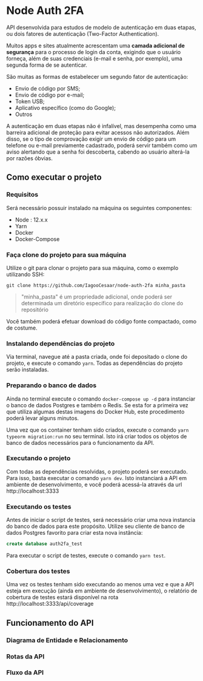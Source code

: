 <h1>Node Auth 2FA</h1>

API desenvolvida para estudos de modelo de autenticação em duas etapas, ou dois fatores de autenticação (Two-Factor Authentication).

Muitos apps e sites atualmente acrescentam uma **camada adicional de segurança** para o processo de login da conta, exigindo que o usuário forneça, além de suas credenciais (e-mail e senha, por exemplo), uma segunda forma de se autenticar.

São muitas as formas de estabelecer um segundo fator de autenticação:
- Envio de código por SMS;
- Envio de código por e-mail;
- Token USB;
- Aplicativo específico (como do Google);
- Outros

A autenticação em duas etapas não é infalível, mas desempenha como uma barreira adicional de proteção para evitar acessos não autorizados. Além disso, se o tipo de comprovação exigir um envio de código para um telefone ou e-mail previamente cadastrado, poderá servir também como um aviso alertando que a senha foi descoberta, cabendo ao usuário alterá-la por razões óbvias.

<h2>Como executar o projeto</h2>
<h3>Requisitos</h3>
Será necessário possuir instalado na máquina os seguintes componentes:

- Node : 12.x.x
- Yarn
- Docker
- Docker-Compose

<h3>Faça clone do projeto para sua máquina</h3>
Utilize o git para clonar o projeto para sua máquina, como o exemplo utilizando SSH:

```
git clone https://github.com/IagooCesaar/node-auth-2fa minha_pasta
```

> "minha_pasta" é um propriedade adicional, onde poderá ser determinada um diretório específico para realização do clone do repositório

Você também poderá efetuar download do código fonte compactado, como de costume.

<h3>Instalando dependências do projeto</h3>

Via terminal, navegue até a pasta criada, onde foi depositado o clone do projeto, e execute o comando `yarn`. Todas as dependências do projeto serão instaladas.

<h3>Preparando o banco de dados</h3>

Ainda no terminal execute o comando `docker-compose up -d` para instanciar o banco de dados Postgres e também o Redis. Se esta for a primeira vez que utiliza algumas destas imagens do Docker Hub, este procedimento poderá levar alguns minutos.

Uma vez que os container tenham sido criados, execute o comando `yarn typeorm migration:run` no seu terminal. Isto irá criar todos os objetos de banco de dados necessários para o funcionamento da API. 

<h3>Executando o projeto</h3>

Com todas as dependências resolvidas, o projeto poderá ser executado. Para isso, basta executar o comando `yarn dev`. Isto instanciará a API em ambiente de desenvolvimento, e você poderá acessá-la através da url http://localhost:3333

<h3>Executando os testes</h3>

Antes de iniciar o script de testes, será necessário criar uma nova instancia do banco de dados para este propósito. Utilize seu cliente de banco de dados Postgres favorito para criar esta nova instância:

```SQL
create database auth2fa_test
```

Para executar o script de testes, execute o comando `yarn test`.

<h3>Cobertura dos testes</h3>

Uma vez os testes tenham sido executando ao menos uma vez e que a API esteja em execução (ainda em ambiente de desenvolvimento), o relatório de cobertura de testes estará disponível na rota http://localhost:3333/api/coverage

<h2>Funcionamento do API</h2>
<h3>Diagrama de Entidade e Relacionamento</h3>
<h3>Rotas da API</h3>
<h3>Fluxo da API</h3>